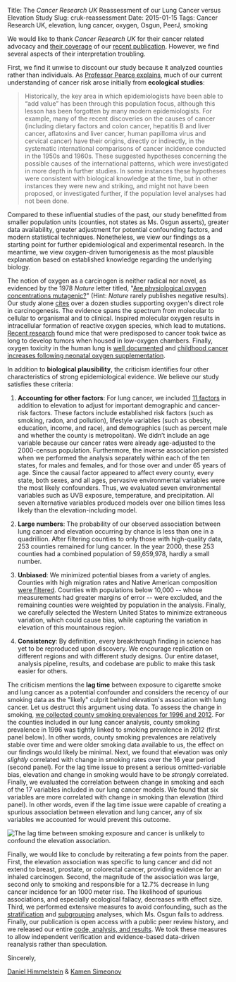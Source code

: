 Title: The <i>Cancer Research UK</i> Reassessment of our Lung Cancer versus Elevation Study
Slug: cruk-reassessment
Date: 2015-01-15
Tags: Cancer Research UK, elevation, lung cancer, oxygen, Osgun, PeerJ, smoking

We would like to thank _Cancer Research UK_ for their cancer related advocacy and [their coverage](http://scienceblog.cancerresearchuk.org/2015/01/14/does-oxygen-cause-lung-cancer-i-wouldnt-hold-your-breath/ "Does oxygen cause lung cancer?") of our [recent publication](http://dx.doi.org/10.7717/peerj.705 "Lung cancer incidence decreases with elevation"). However, we find several aspects of their interpretation troubling.

First, we find it unwise to discount our study because it analyzed counties rather than individuals. As [Professor Pearce explains](http://dx.doi.org/10.1136/jech.54.5.326 "The ecological fallacy strikes back"), much of our current understanding of cancer risk arose initially from **ecological studies**:

> Historically, the key area in which epidemiologists have been able to &#8220;add value&#8221; has been through this population focus, although this lesson has been forgotten by many modern epidemiologists. For example, many of the recent discoveries on the causes of cancer (including dietary factors and colon cancer, hepatitis B and liver cancer, aflatoxins and liver cancer, human papilloma virus and cervical cancer) have their origins, directly or indirectly, in the systematic international comparisons of cancer incidence conducted in the 1950s and 1960s. These suggested hypotheses concerning the possible causes of the international patterns, which were investigated in more depth in further studies. In some instances these hypotheses were consistent with biological knowledge at the time, but in other instances they were new and striking, and might not have been proposed, or investigated further, if the population level analyses had not been done.

Compared to these influential studies of the past, our study benefitted from smaller population units (counties, not states as Ms. Osgun asserts), greater data availability, greater adjustment for potential confounding factors, and modern statistical techniques. Nonetheless, we view our findings as a starting point for further epidemiological and experimental research. In the meantime, we view oxygen-driven tumorigenesis as the most plausible explanation based on established knowledge regarding the underlying biology.

The notion of oxygen as a carcinogen is neither radical nor novel, as evidenced by the 1978 _Nature_ letter titled, "[Are physiological oxygen concentrations mutagenic?](http://dx.doi.org/10.1038/274606a0 "Are physiological oxygen concentrations mutagenic?")" (Hint: _Nature_ rarely publishes negative results). Our study alone [cites](https://peerj.com/articles/705/#p-2) over a dozen studies supporting oxygen's direct role in carcinogenesis. The evidence spans the spectrum from molecular to cellular to organismal and to clinical. Inspired molecular oxygen results in intracellular formation of reactive oxygen species, which lead to mutations. [Recent research](http://dx.doi.org/10.1371/journal.pone.0019785 "Ambient Oxygen Promotes Tumorigenesis") found mice that were predisposed to cancer took twice as long to develop tumors when housed in low-oxygen chambers. Finally, oxygen toxicity in the human lung is [well documented](http://dx.doi.org/10.1378/chest.88.6.900 "Pulmonary oxygen toxicity") and [childhood cancer increases following neonatal oxygen supplementation](http://dx.doi.org/10.1016/j.jpeds.2005.03.008 "Childhood Cancer Following Neonatal Oxygen Supplementation").

In addition to **biological plausibility**, the criticism identifies four other characteristics of strong epidemiological evidence. We believe our study satisfies these criteria:

1.  **Accounting for other factors**: For lung cancer, we included [11 factors](http://dx.doi.org/10.7717/peerj.705/table-1 "Table 1: Predictor information and inclusion.") in addition to elevation to adjust for important demographic and cancer-risk factors. These factors include established risk factors (such as smoking, radon, and pollution), lifestyle variables (such as obesity, education, income, and race), and demographics (such as percent male and whether the county is metropolitan). We didn&#8217;t include an age variable because our cancer rates were already age-adjusted to the 2000-census population. Furthermore, the inverse association persisted when we performed the analysis separately within each of the ten states, for males and females, and for those over and under 65 years of age. Since the causal factor appeared to affect every county, every state, both sexes, and all ages, pervasive environmental variables were the most likely confounders. Thus, we evaluated seven environmental variables such as UVB exposure, temperature, and precipitation. All seven alternative variables produced models over one billion times less likely than the elevation-including model.

2.  **Large numbers**: The probability of our observed association between lung cancer and elevation occurring by chance is less than one in a quadrillion. After filtering counties to only those with high-quality data, 253 counties remained for lung cancer. In the year 2000, these 253 counties had a combined population of 59,659,978, hardly a small number.

3.  **Unbiased**: We minimized potential biases from a variety of angles. Counties with high migration rates and Native American composition [were filtered](http://dx.doi.org/10.7717/peerj.705/supp-1 "Quality Control Filters"). Counties with populations below 10,000 -- whose measurements had greater margins of error -- were excluded, and the remaining counties were weighted by population in the analysis. Finally, we carefully selected the Western United States to minimize extraneous variation, which could cause bias, while capturing the variation in elevation of this mountainous region.

4.  **Consistency**: By definition, every breakthrough finding in science has yet to be reproduced upon discovery. We encourage replication on different regions and with different study designs. Our entire dataset, analysis pipeline, results, and codebase are public to make this task easier for others.

The criticism mentions the **lag time** between exposure to cigarette smoke and lung cancer as a potential confounder and considers the recency of our smoking data as the "likely" culprit behind elevation's association with lung cancer. Let us destruct this argument using data. To assess the change in smoking, [we collected county smoking prevalences for 1996 and 2012](http://dx.doi.org/10.1186/1478-7954-12-5 "Cigarette smoking prevalence in US counties: 1996-2012"). For the counties included in our lung cancer analysis, county smoking prevalence in 1996 was tightly linked to smoking prevalence in 2012 (first panel below). In other words, county smoking prevalences are relatively stable over time and were older smoking data available to us, the effect on our findings would likely be minimal. Next, we found that elevation was only _slightly_ correlated with change in smoking rates over the 16 year period (second panel). For the lag time issue to present a serious omitted-variable bias, elevation and change in smoking would have to be _strongly_ correlated. Finally, we evaluated the correlation between change in smoking and each of the 17 variables included in our lung cancer models. We found that six variables are more correlated with change in smoking than elevation (third panel). In other words, even if the lag time issue were capable of creating a spurious association between elevation and lung cancer, any of six variables we accounted for would prevent this outcome.

![The lag time between smoking exposure and cancer is unlikely to confound the elevation association.]({attach}smoking-lagtime.png "Smoking Analysis")

Finally, we would like to conclude by reiterating a few points from the paper. First, the elevation association was specific to lung cancer and did not extend to breast, prostate, or colorectal cancer, providing evidence for an inhaled carcinogen. Second, the magnitude of the association was large, second only to smoking and responsible for a 12.7% decrease in lung cancer incidence for an 1000 meter rise. The likelihood of spurious associations, and especially ecological fallacy, decreases with effect size. Third, we performed extensive measures to avoid confounding, such as the [stratification](https://peerj.com/articles/705/#p-42) and [subgrouping](https://peerj.com/articles/705/#p-45) analyses, which Ms. Osgun fails to address. Finally, our publication is open access with a public peer review history, and we released our entire [code, analysis, and results](https://github.com/dhimmel/elevcan "Project GitHub Repository"). We took these measures to allow independent verification and evidence-based data-driven reanalysis rather than speculation.

Sincerely,

[Daniel Himmelstein](http://dhimmel.com "Daniel Himmelstein Home") & [Kamen Simeonov](http://www.ksimeonov.com/ "Kamen Simeonov Home")
